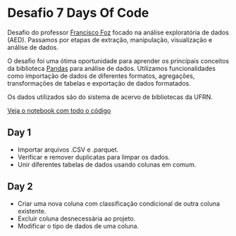 # Desafio 7 Days Of Code

Desafio do professor [Francisco Foz](https://www.linkedin.com/in/francisco-tadeu-foz/) focado na análise exploratória de dados (AED). Passamos por etapas de extração, manipulação, visualização e análise de dados.

O desafio foi uma ótima oportunidade para aprender os principais conceitos da biblioteca [Pandas](https://pandas.pydata.org/) para análise de dados. Utilizamos funcionalidades como importação de dados de diferentes formatos, agregações, transformações de tabelas e exportação de dados formatados.

Os dados utilizados são do sistema de acervo de bibliotecas da UFRN.

[Veja o notebook com todo o código](7_Days_of_Code_Notebook.ipynb)

## Day 1

- Importar arquivos .CSV e .parquet.
- Verificar e remover duplicatas para limpar os dados.
- Unir diferentes tabelas de dados usando colunas em comum.

## Day 2

- Criar uma nova coluna com classificação condicional de outra coluna existente.
- Excluir coluna desnecessária ao projeto.
- Modificar o tipo de dados de uma coluna.

